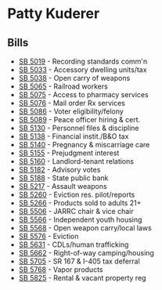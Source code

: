 # Patty Kuderer
## Bills
* [SB 5019](bill/2021-22/sb/5019/) - Recording standards comm'n
* [SB 5033](bill/2021-22/sb/5033/) - Accessory dwelling units/tax
* [SB 5038](bill/2021-22/sb/5038/) - Open carry of weapons
* [SB 5065](bill/2021-22/sb/5065/) - Railroad workers
* [SB 5075](bill/2021-22/sb/5075/) - Access to pharmacy services
* [SB 5076](bill/2021-22/sb/5076/) - Mail order Rx services
* [SB 5086](bill/2021-22/sb/5086/) - Voter eligibility/felony
* [SB 5089](bill/2021-22/sb/5089/) - Peace officer hiring & cert.
* [SB 5130](bill/2021-22/sb/5130/) - Personnel files & discipline
* [SB 5138](bill/2021-22/sb/5138/) - Financial instit./B&O tax
* [SB 5140](bill/2021-22/sb/5140/) - Pregnancy & miscarriage care
* [SB 5155](bill/2021-22/sb/5155/) - Prejudgment interest
* [SB 5160](bill/2021-22/sb/5160/) - Landlord-tenant relations
* [SB 5182](bill/2021-22/sb/5182/) - Advisory votes
* [SB 5188](bill/2021-22/sb/5188/) - State public bank
* [SB 5217](bill/2021-22/sb/5217/) - Assault weapons
* [SB 5260](bill/2021-22/sb/5260/) - Eviction res. pilot/reports
* [SB 5266](bill/2021-22/sb/5266/) - Products sold to adults 21+
* [SB 5506](bill/2021-22/sb/5506/) - JARRC chair & vice chair
* [SB 5566](bill/2021-22/sb/5566/) - Independent youth housing
* [SB 5568](bill/2021-22/sb/5568/) - Open weapon carry/local laws
* [SB 5576](bill/2021-22/sb/5576/) - Eviction
* [SB 5631](bill/2021-22/sb/5631/) - CDLs/human trafficking
* [SB 5662](bill/2021-22/sb/5662/) - Right-of-way camping/housing
* [SB 5705](bill/2021-22/sb/5705/) - SR 167 & I-405 tax deferral
* [SB 5768](bill/2021-22/sb/5768/) - Vapor products
* [SB 5825](bill/2021-22/sb/5825/) - Rental & vacant property reg

